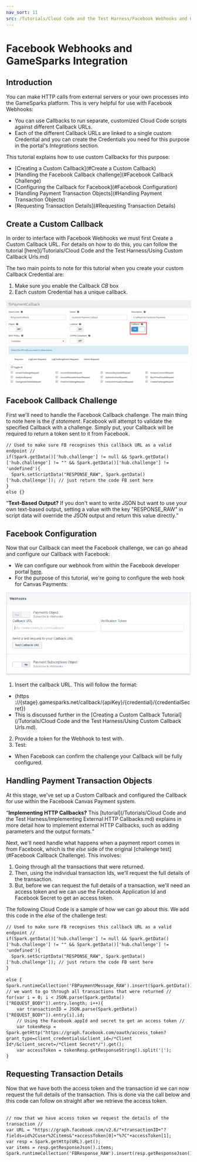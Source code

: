 ```yaml
---
nav_sort: 11
src: /Tutorials/Cloud Code and the Test Harness/Facebook Webhooks and GameSparks Integration.md
---
```


# Facebook Webhooks and GameSparks Integration

## Introduction

You can make HTTP calls from external servers or your own processes into the GameSparks platform. This is very helpful for use with Facebook Webhooks:
* You can use Callbacks to run separate, customized Cloud Code scripts against different Callback URLs.
* Each of the different Callback URLs are linked to a single custom Credential and you can create the Credentials you need for this purpose in the portal's *Integrations* section.

This tutorial explains how to use custom Callbacks for this purpose:
* [Creating a Custom Callback](#Create a Custom Callback)
* [Handling the Facebook Callback challenge](#Facebook Callback Challenge)
* [Configuring the Callback for Facebook](#Facebook Configuration)
* [Handling Payment Transaction Objects](#Handling Payment Transaction Objects)
* [Requesting Transaction Details](#Requesting Transaction Details)

## Create a Custom Callback

In order to interface with Facebook Webhooks we must first Create a Custom Callback URL. For details on how to do this, you can follow the tutorial [here](/Tutorials/Cloud Code and the Test Harness/Using Custom Callback Urls.md)

The two main points to note for this tutorial when you create your custom Callback Credential are:
1.	Make sure you enable the Callback *CB* box
2.	Each custom Credential has a unique callback.

![](img/FaceWeb/3.png)

## Facebook Callback Challenge

First we'll need to handle the Facebook Callback challenge. The main thing to note here is the *if statement*. Facebook will attempt to validate the specified Callback with a challenge. Simply put, your Callback will be required to return a token sent to it from Facebook.


```
// Used to make sure FB recognises this callback URL as a valid endpoint //
if(Spark.getData()['hub.challenge'] != null && Spark.getData()['hub.challenge'] != "" && Spark.getData()['hub.challenge'] != 'undefined'){
  Spark.setScriptData("RESPONSE_RAW", Spark.getData()['hub.challenge']); // just return the code FB sent here
}
else {}

```

<q>**Text-Based Output?** If you don't want to write JSON but want to use your own text-based output, setting a value with the key "RESPONSE_RAW" in script data will override the JSON output and return this value directly.</q>

## Facebook Configuration

Now that our Callback can meet the Facebook challenge, we can go ahead and configure our Callback with Facebook:
* We can configure our webhook from within the Facebook developer portal [here](https://developers.facebook.com/).
* For the purpose of this tutorial, we're going to configure the web hook for Canvas Payments:

![](img/FaceWeb/2.png)

1.	Insert the callback URL. This will follow the format:
  * (https ://{stage}.gamesparks.net/callback/{apiKey}/{credential}/{credentialSecret})
  * This is discussed further in the [Creating a Custom Callback Tutorial](/Tutorials/Cloud Code and the Test Harness/Using Custom Callback Urls.md).
2.	Provide a token for the Webhook to test with.
3.	Test:
  * When Facebook can confirm the challenge your Callback will be fully configured.

## Handling Payment Transaction Objects

At this stage, we've set up a Custom Callback and configured the Callback for use within the Facebook Canvas Payment system.

<q>**Implementing HTTP Callbacks?** This [tutorial](/Tutorials/Cloud Code and the Test Harness/Implementing External HTTP Callbacks.md) explains in more detail how to implement external HTTP Callbacks, such as adding parameters and the output formats.</q>


Next, we'll need handle what happens when a payment report comes in from Facebook, which is the *else* side of the original [challenge test](#Facebook Callback Challenge). This involves:
1. Going through all the transactions that were returned.
2. Then, using the individual transaction Ids, we'll request the full details of the transaction.
3. But, before we can request the full details of a transaction, we'll need an access token and we can use the Facebook Application Id and Facebook Secret to get an access token.

The following Cloud Code is a sample of how we can go about this. We add this code in the *else* of the challenge test:

```
// Used to make sure FB recognises this callback URL as a valid endpoint //
if(Spark.getData()['hub.challenge'] != null && Spark.getData()['hub.challenge'] != "" && Spark.getData()['hub.challenge'] != 'undefined'){
  Spark.setScriptData("RESPONSE_RAW", Spark.getData()['hub.challenge']); // just return the code FB sent here
}

else {
Spark.runtimeCollection('FBPaymentMessage_RAW').insert(Spark.getData());
// we want to go through all transactions that were returned //
for(var i = 0; i < JSON.parse(Spark.getData()["REQUEST_BODY"]).entry.length; i++){
    var transactionID = JSON.parse(Spark.getData()["REQUEST_BODY"]).entry[i].id;
    // Using the Facebook appId and secret to get an access token //
    var tokenResp = Spark.getHttp("https://graph.facebook.com/oauth/access_token?grant_type=client_credentials&client_id=/*Client Id*/&client_secret=/*Client Secret*/").get();
    var accessToken = tokenResp.getResponseString().split('|');
}

```

## Requesting Transaction Details

Now that we have both the access token and the transaction id we can now request the full details of the transaction. This is done via the call below and this code can follow on straight after we retrieve the access token.

```

// now that we have access token we request the details of the transaction //
var URL = "https://graph.facebook.com/v2.6/"+transactionID+"?fields=id%2Cuser%2Citems&"+accessToken[0]+"%7C"+accessToken[1];
var resp = Spark.getHttp(URL).get();
var items = resp.getResponseJson().items;
Spark.runtimeCollection('FBResponse_RAW').insert(resp.getResponseJson());

```
